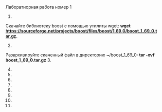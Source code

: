Лаборатнорная работа номер 1

1.
Скачайте библиотеку boost с помощью утилиты wget:
**wget https://sourceforge.net/projects/boost/files/boost/1.69.0/boost_1_69_0.tar.gz.**

2.
Разархивируйте скаченный файл в директорию ~/boost_1_69_0:
**tar -xvf boost_1_69_0.tar.gz**
3.

4.

5.

6.

7.

8.

9.

10.

11.
